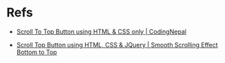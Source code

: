 # Refs

+ [Scroll To Top Button using HTML & CSS only | CodingNepal](https://www.youtube.com/watch?v=HP3ZSd3ko5Y&ab_channel=CodingNepal)

+ [Scroll Top Button using HTML, CSS & JQuery | Smooth Scrolling Effect Bottom to Top](https://www.youtube.com/watch?v=xtzcut9A-X8&ab_channel=CodingNepal)
